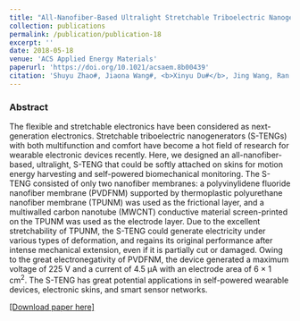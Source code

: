 ```yaml
---
title: "All-Nanofiber-Based Ultralight Stretchable Triboelectric Nanogenerator for Self-Powered Wearable Electronics"
collection: publications
permalink: /publication/publication-18
excerpt: ''
date: 2018-05-18
venue: 'ACS Applied Energy Materials'
paperurl: 'https://doi.org/10.1021/acsaem.8b00439'
citation: 'Shuyu Zhao#, Jiaona Wang#, <b>Xinyu Du#</b>, Jing Wang, Ran Cao, Yingying Yin, Xiuling Zhang, Zuqing Yuan, Yi Xing, David Y. H. Pui, and Congju Li, "All-Nanofiber-Based Ultralight Stretchable Triboelectric Nanogenerator for Self-Powered Wearable Electronics", <b><i>ACS Applied Energy Materials</i></b> <b>1(5),</b> 2326-2332 (2018)'
---
```

### Abstract

The flexible and stretchable electronics have been considered as next-generation electronics. Stretchable triboelectric nanogenerators (S-TENGs) with both multifunction and comfort have become a hot field of research for wearable electronic devices recently. Here, we designed an all-nanofiber-based, ultralight, S-TENG that could be softly attached on skins for motion energy harvesting and self-powered biomechanical monitoring. The S-TENG consisted of only two nanofiber membranes: a polyvinylidene fluoride nanofiber membrane (PVDFNM) supported by thermoplastic polyurethane nanofiber membrane (TPUNM) was used as the frictional layer, and a multiwalled carbon nanotube (MWCNT) conductive material screen-printed on the TPUNM was used as the electrode layer. Due to the excellent stretchability of TPUNM, the S-TENG could generate electricity under various types of deformation, and regains its original performance after intense mechanical extension, even if it is partially cut or damaged. Owing to the great electronegativity of PVDFNM, the device generated a maximum voltage of 225 V and a current of 4.5 μA with an electrode area of 6 × 1 cm<sup>2</sup>. The S-TENG has great potential applications in self-powered wearable devices, electronic skins, and smart sensor networks. 

[[Download paper here]](https://doi.org/10.1021/acsaem.8b00439)